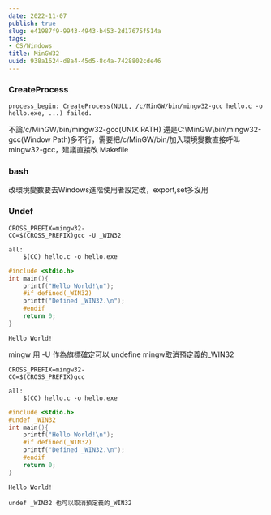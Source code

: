 ```yaml
---
date: 2022-11-07
publish: true
slug: e41987f9-9943-4943-b453-2d17675f514a
tags:
- CS/Windows
title: MinGW32
uuid: 938a1624-d8a4-45d5-8c4a-7428802cde46
---
```

### CreateProcess

```
process_begin: CreateProcess(NULL, /c/MinGW/bin/mingw32-gcc hello.c -o hello.exe, ...) failed.
```

不論/c/MinGW/bin/mingw32-gcc(UNIX PATH) 還是C:\MinGW\bin\mingw32-gcc(Window Path)多不行，需要把/c/MinGW/bin/加入環境變數直接呼叫mingw32-gcc，建議直接改 Makefile

### bash

改環境變數要去Windows進階使用者設定改，export,set多沒用

### Undef

```make
CROSS_PREFIX=mingw32-
CC=$(CROSS_PREFIX)gcc -U _WIN32

all:
	$(CC) hello.c -o hello.exe
```

```c
#include <stdio.h>
int main(){
	printf("Hello World!\n");
	#if defined(_WIN32)
	printf("Defined _WIN32.\n");
	#endif
	return 0;
}
```

```
Hello World!
```

mingw 用 -U 作為旗標確定可以 undefine mingw取消預定義的_WIN32

```make
CROSS_PREFIX=mingw32-
CC=$(CROSS_PREFIX)gcc

all:
	$(CC) hello.c -o hello.exe
```

```c
#include <stdio.h>
#undef _WIN32
int main(){
	printf("Hello World!\n");
	#if defined(_WIN32)
	printf("Defined _WIN32.\n");
	#endif
	return 0;
}
```

```
Hello World!
```

`undef _WIN32 也可以取消預定義的_WIN32`
